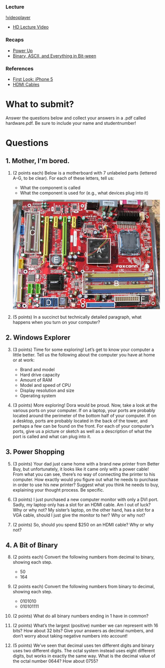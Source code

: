 ### Lecture <!-- pset1 Hardware -->
[!videoplayer]("http://cdn.computerscience1.net/2013/spring/lectures/1/lecture1-360p.mp4")
* [HD Lecture Video](http://cse1.net/video?v=lectures/1/lecture1)

### Recaps
* [Power Up](http://cse1.net/recaps/1-powerup.html)
* [Binary, ASCII, and Everything in Bit-ween](http://cse1.net/recaps/2-binary.html)

### References
* [First Look: iPhone 5](https://www.youtube.com/watch?v=rdIWKytq_q4)
* [HDMI Cables](https://www.mint.com/blog/trends/the-rip1/)

# What to submit?
Answer the questions below and collect your answers in a .pdf called hardware.pdf. Be sure to include your name and studentnumber!

# Questions

## 1. Mother, I'm bored.
1. (2 points each) Below is a motherboard with 7 unlabeled parts (lettered A–G, to be clear). For each of these letters, tell us:
    * What the component is called
    * What the component is used for (e.g., what devices plug into it)

    ![Motherboard!](pset11.png)

2. (5 points) In a succinct but technically detailed paragraph, what happens when you turn on your
computer?

## 2. Windows Explorer
3. (3 points) Time for some exploring! Let’s get to know your computer a little better. Tell us the
following about the computer you have at home or at work:
    * Brand and model
    * Hard drive capacity
    * Amount of RAM
    * Model and speed of CPU
    * Display resolution and size
    * Operating system

4. (3 points) More exploring! Dora would be proud. Now, take a look at the various ports on
your computer. If on a laptop, your ports are probably located around the perimeter of the bottom
half of your computer. If on a desktop, ports are probably located in the back of the tower,
and perhaps a few can be found on the front. For each of your computer’s ports, give us a picture or
sketch as well as a description of what the port is called and what can plug into it.

## 3. Power Shopping
5. (3 points) Your dad just came home with a brand new printer from Better Buy, but unfortunately,
it looks like it came only with a power cable! From what you can see, there’s no way of connecting
the printer to his computer. How exactly would you figure out what he needs to purchase in order
to use his new printer? Suggest what you think he needs to buy, explaining your thought process.
Be specific.

6. (3 points) I just purchased a new computer monitor with only a DVI port. Sadly, my laptop
only has a slot for an HDMI cable. Am I out of luck? Why or why not? My sister’s laptop, on the
other hand, has a slot for a VGA cable, should I just give the monitor to her? Why or why not?

7. (2 points) So, should you spend $250 on an HDMI cable? Why or why not?

## 4. A Bit of Binary
8. (2 points each) Convert the following numbers from decimal to binary, showing each step.
    * 50
    * 164

9. (2 points each) Convert the following numbers from binary to decimal, showing each step.
    * 0101010
    * 010101111

10. (2 points) What do all binary numbers ending in 1 have in common?

11. (2 points) What’s the largest (positive) number we can represent with 16 bits? How about
32 bits? Give your answers as decimal numbers, and don’t worry about taking negative numbers
into account!

12. (5 points) We’ve seen that decimal uses ten different digits and binary uses two different digits.
The octal system instead uses eight different digits, but works in exactly the same way. What is the
decimal value of the octal number 0644? How about 0755?
